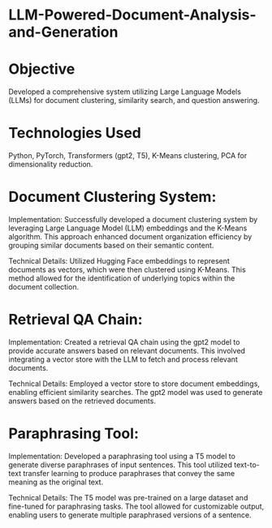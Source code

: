 # LLM-Powered-Document-Analysis-and-Generation

# Objective 
Developed a comprehensive system utilizing Large Language Models (LLMs) for document clustering, similarity search, and question answering.

# Technologies Used 
Python, PyTorch, Transformers (gpt2, T5), K-Means clustering, PCA for dimensionality reduction.


# Document Clustering System:

Implementation: Successfully developed a document clustering system by leveraging Large Language Model (LLM) embeddings and the K-Means algorithm. This approach enhanced document organization efficiency by grouping similar documents based on their semantic content.

Technical Details: Utilized Hugging Face embeddings to represent documents as vectors, which were then clustered using K-Means. This method allowed for the identification of underlying topics within the document collection.


# Retrieval QA Chain:

Implementation: Created a retrieval QA chain using the gpt2 model to provide accurate answers based on relevant documents. This involved integrating a vector store with the LLM to fetch and process relevant documents.

Technical Details: Employed a vector store to store document embeddings, enabling efficient similarity searches. The gpt2 model was used to generate answers based on the retrieved documents.


# Paraphrasing Tool:

Implementation: Developed a paraphrasing tool using a T5 model to generate diverse paraphrases of input sentences. This tool utilized text-to-text transfer learning to produce paraphrases that convey the same meaning as the original text.

Technical Details: The T5 model was pre-trained on a large dataset and fine-tuned for paraphrasing tasks. The tool allowed for customizable output, enabling users to generate multiple paraphrased versions of a sentence.



